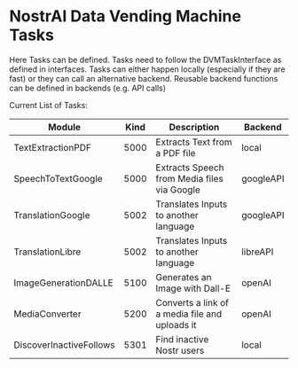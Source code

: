 # NostrAI Data Vending Machine Tasks

Here Tasks can be defined. Tasks need to follow the DVMTaskInterface as defined in interfaces. 
Tasks can either happen locally (especially if they are fast) or they can call an alternative backend.
Reusable backend functions can be defined in backends (e.g. API calls)

Current List of Tasks:

| Module                  | Kind | Description                                    | Backend     |
|-------------------------|------|------------------------------------------------|-------------| 
| TextExtractionPDF       | 5000 | Extracts Text from a PDF file                  | local       |
| SpeechToTextGoogle      | 5000 | Extracts Speech from Media files via Google    | googleAPI   |
| TranslationGoogle       | 5002 | Translates Inputs to another language          | googleAPI   |
| TranslationLibre        | 5002 | Translates Inputs to another language          | libreAPI    |
| ImageGenerationDALLE    | 5100 | Generates an Image with Dall-E                 | openAI      |
| MediaConverter          | 5200 | Converts a link of a media file and uploads it | openAI      |
| DiscoverInactiveFollows | 5301 | Find inactive Nostr users                      | local       |